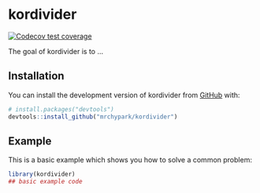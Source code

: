 # kordivider

<!-- badges: start -->
[![Codecov test coverage](https://codecov.io/gh/mrchypark/kordivider/branch/main/graph/badge.svg)](https://app.codecov.io/gh/mrchypark/kordivider?branch=main)
<!-- badges: end -->

The goal of kordivider is to ...

## Installation

You can install the development version of kordivider from [GitHub](https://github.com/) with:

``` r
# install.packages("devtools")
devtools::install_github("mrchypark/kordivider")
```

## Example

This is a basic example which shows you how to solve a common problem:

``` r
library(kordivider)
## basic example code
```

